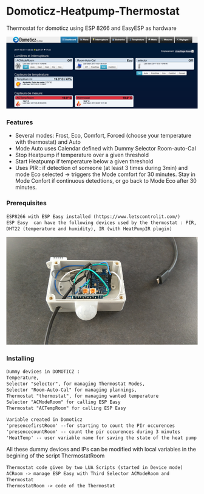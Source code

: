 # Domoticz-Heatpump-Thermostat
Thermostat for domoticz using ESP 8266 and EasyESP as hardware

![Domoticz example](https://raw.githubusercontent.com/sasa27/Domoticz-Heatpump-Thermostat/master/exThermostat.png)

### Features
* Several modes: Frost, Eco, Comfort, Forced (choose your temperature with thermostat) and Auto
* Mode Auto uses Calendar defined with Dummy Selector Room-auto-Cal
* Stop Heatpump if temperature over a given threshold
* Start Heatpump if temperature below a given threshold
* Uses PIR : if detection of someone (at least 3 times during 3min) and mode Eco selected -> triggers the Mode comfort for 30 minutes. Stay in Mode Confort if continuous detedtions, or go back to Mode Eco after 30 minutes.

### Prerequisites
```
ESP8266 with ÈSP Easy installed (https://www.letscontrolit.com/)
ESP Easy  can have the following devices used by the thermostat : PIR, DHT22 (temperature and humidity), IR (with HeatPumpIR plugin)
```
![Hardware](https://raw.githubusercontent.com/sasa27/Domoticz-Heatpump-Thermostat/master/hardware.png)

### Installing
```
Dummy devices in DOMOTICZ :
Temperature,
Selector "selector", for managing Thermostat Modes,
Selector "Room-Auto-Cal" for managing plannings, 
Thermostat "thermostat", for managing wanted temperature
Selector "ACModeRoom" for calling ESP Easy
Thermostat "ACTempRoom" for calling ESP Easy
```
```
Variable created in Domoticz
'presencefirstRoom' --for starting to count the PIr occurences
'presencecountRoom' -- count the pir occurences during 3 minutes
'HeatTemp' -- user variable name for saving the state of the heat pump 
```

All these dummy devices and IPs can be modified with local variables in the begining of the script ThermostatRoom

```
Thermostat code given by two LUA Scripts (started in Device mode)
ACRoom -> manage ESP Easy with Third Selector ACModeRoom and Thermostat
ThermostatRoom -> code of the Thermostat
```


